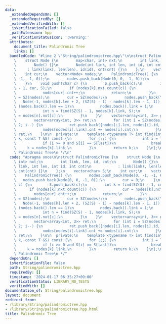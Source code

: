 ```yaml
---
data:
  _extendedDependsOn: []
  _extendedRequiredBy: []
  _extendedVerifiedWith: []
  _isVerificationFailed: false
  _pathExtension: hpp
  _verificationStatusIcon: ':warning:'
  attributes:
    document_title: Palindromic Tree
    links: []
  bundledCode: "#line 2 \"String/palindromictree.hpp\"\n\nstruct PalindromicTree {\n\
    \    struct Node {\n        map<char, int> nxt;\n        int link, len, id, cnt;\n\
    \        Node() {}\n        Node(int link, int len, int id, int cnt)\n       \
    \     : link(link), len(len), id(id), cnt(cnt) {}\n    };\n    vector<char> S;\n\
    \    int cur;\n    vector<Node> nodes;\n    PalindromicTree() {\n        nodes.push_back(Node(0,\
    \ -1, -1, 0));\n        nodes.push_back(Node(0, 0, -1, 0));\n        cur = 0;\n\
    \    }\n    void push(char c) {\n        S.push_back(c);\n        int k = find(SZ(S)\
    \ - 1, cur, S);\n        if (nodes[k].nxt.count(c)) {\n            cur = nodes[k].nxt[c];\n\
    \            nodes[cur].cnt++;\n            return;\n        }\n        nodes[k].nxt[c]\
    \ = SZ(nodes);\n        cur = SZ(nodes);\n        nodes.push_back(\n         \
    \   Node(-1, nodes[k].len + 2, (SZ(S) - 1) - nodes[k].len - 1, 1));\n        if\
    \ (nodes.back().len == 1)\n            nodes.back().link = 1;\n        else {\n\
    \            int n = find(SZ(S) - 1, nodes[k].link, S);\n            nodes.back().link\
    \ = nodes[n].nxt[c];\n        }\n    }\n    vector<array<int, 3>> get_freq() {\n\
    \        vector<array<int, 3>> ret;\n        for (int i = SZ(nodes) - 1; i >=\
    \ 2; i--) {\n            ret.push_back({nodes[i].len, nodes[i].id, nodes[i].cnt});\n\
    \            nodes[nodes[i].link].cnt += nodes[i].cnt;\n        }\n        return\
    \ ret;\n    }\n\n  private:\n    template <typename T> int find(int last, int\
    \ k, const T &S) const {\n        for (;;) {\n            int i = last - 1 - nodes[k].len;\n\
    \            if (i >= 0 and S[i] == S[last])\n                break;\n       \
    \     k = nodes[k].link;\n        }\n        return k;\n    }\n};\n\n/**\n * @brief\
    \ Palindromic Tree\n */\n"
  code: "#pragma once\n\nstruct PalindromicTree {\n    struct Node {\n        map<char,\
    \ int> nxt;\n        int link, len, id, cnt;\n        Node() {}\n        Node(int\
    \ link, int len, int id, int cnt)\n            : link(link), len(len), id(id),\
    \ cnt(cnt) {}\n    };\n    vector<char> S;\n    int cur;\n    vector<Node> nodes;\n\
    \    PalindromicTree() {\n        nodes.push_back(Node(0, -1, -1, 0));\n     \
    \   nodes.push_back(Node(0, 0, -1, 0));\n        cur = 0;\n    }\n    void push(char\
    \ c) {\n        S.push_back(c);\n        int k = find(SZ(S) - 1, cur, S);\n  \
    \      if (nodes[k].nxt.count(c)) {\n            cur = nodes[k].nxt[c];\n    \
    \        nodes[cur].cnt++;\n            return;\n        }\n        nodes[k].nxt[c]\
    \ = SZ(nodes);\n        cur = SZ(nodes);\n        nodes.push_back(\n         \
    \   Node(-1, nodes[k].len + 2, (SZ(S) - 1) - nodes[k].len - 1, 1));\n        if\
    \ (nodes.back().len == 1)\n            nodes.back().link = 1;\n        else {\n\
    \            int n = find(SZ(S) - 1, nodes[k].link, S);\n            nodes.back().link\
    \ = nodes[n].nxt[c];\n        }\n    }\n    vector<array<int, 3>> get_freq() {\n\
    \        vector<array<int, 3>> ret;\n        for (int i = SZ(nodes) - 1; i >=\
    \ 2; i--) {\n            ret.push_back({nodes[i].len, nodes[i].id, nodes[i].cnt});\n\
    \            nodes[nodes[i].link].cnt += nodes[i].cnt;\n        }\n        return\
    \ ret;\n    }\n\n  private:\n    template <typename T> int find(int last, int\
    \ k, const T &S) const {\n        for (;;) {\n            int i = last - 1 - nodes[k].len;\n\
    \            if (i >= 0 and S[i] == S[last])\n                break;\n       \
    \     k = nodes[k].link;\n        }\n        return k;\n    }\n};\n\n/**\n * @brief\
    \ Palindromic Tree\n */"
  dependsOn: []
  isVerificationFile: false
  path: String/palindromictree.hpp
  requiredBy: []
  timestamp: '2024-01-17 06:35:27+09:00'
  verificationStatus: LIBRARY_NO_TESTS
  verifiedWith: []
documentation_of: String/palindromictree.hpp
layout: document
redirect_from:
- /library/String/palindromictree.hpp
- /library/String/palindromictree.hpp.html
title: Palindromic Tree
---
```

